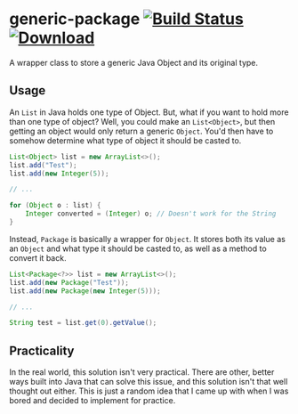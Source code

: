 # generic-package [![Build Status](https://travis-ci.org/timtim17/generic-package.svg?branch=master)](https://travis-ci.org/timtim17/generic-package) [![Download](https://api.bintray.com/packages/timtim17/maven/generic-package/images/download.svg)](https://bintray.com/timtim17/maven/generic-package/_latestVersion)
A wrapper class to store a generic Java Object and its original type.

## Usage
An `List` in Java holds one type of Object. But, what if you want to hold more than one type of object? Well, you could make an `List<Object>`, but then getting an object would only return a generic `Object`. You'd then have to somehow determine what type of object it should be casted to.

```java
List<Object> list = new ArrayList<>();
list.add("Test");
list.add(new Integer(5));

// ...

for (Object o : list) {
    Integer converted = (Integer) o; // Doesn't work for the String
}
```

Instead, `Package` is basically a wrapper for `Object`. It stores both its value as an `Object` and what type it should be casted to, as well as a method to convert it back.

```java
List<Package<?>> list = new ArrayList<>();
list.add(new Package("Test"));
list.add(new Package(new Integer(5)));

// ...

String test = list.get(0).getValue();
```

## Practicality
In the real world, this solution isn't very practical. There are other, better ways built into Java that can solve this issue, and this solution isn't that well thought out either. This is just a random idea that I came up with when I was bored and decided to implement for practice.

